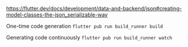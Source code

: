 https://flutter.dev/docs/development/data-and-backend/json#creating-model-classes-the-json_serializable-way

One-time code generation
`flutter pub run build_runner build`

Generating code continuously
`flutter pub run build_runner watch`
